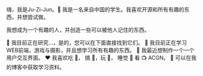 嗨，我是Ju-Zi-Jun。👋
我是一名来自中国的学生。我喜欢开源和所有有趣的东西，并想尝试做。

我想成为一个有趣的人，并创造一些可以被他人记住的东西。

🔭 我目前正在研究...，是的，您可以在下面直接找到它们。
🌱 我目前正在学习WEB前端，游戏与摄影，并且想学习所有有趣的东西。
🤔 我最近想制作一个一个用户交互界面。
❤️ 我喜欢吃 🍉， 搞 🐓，玩 🏓， 睡觉 🛌 看 📺 ACGN。
💬 可以在我的博客中获取学习资料。

